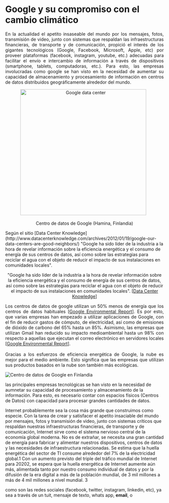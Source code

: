 <h1>Google y su compromiso con el cambio climático</h1>
<p align="justify">En la actualidad el apetito insaseable del mundo por los mensajes, fotos, transmisión de video, junto con sistemas que respaldan las infraestructuras financieras, de transporte y de comunicación, propició el interés de los gigantes tecnológicos (Google, Facebook, Microsoft, Apple, etc) por proveer plataformas (facebook, instagram, youtube, etc.) adecuadas para facilitar el envío e intercambio de información a través de dispositivos (smartphone, tablets, computadoras, etc.). Para esto, las empresas involucradas como google se han visto en la necesidad de aumentar su capacidad de almacenamiento y procesamiento de información en centros de datos distribuidos geográficamente alrededor del mundo.</p>
<div align="center">
   <a href="https://www.google.com/about/datacenters/inside/locations/hamina/"> 
   <img src="https://www.google.com/about/datacenters/images/locations/hamina-home1.jpg" alt="Google data center" width="400"/></a>
    <p>Centro de datos de Google (Hamina, Finlandia)</p>
</div>
Según el sitio [Data Center Knowledge](http://www.datacenterknowledge.com/archives/2012/01/19/google-our-data-centers-are-good-neighbors/) 
"Google ha sido líder de la industria a la hora de revelar información sobre la eficiencia energética y el consumo de energía de sus centros de datos, así como sobre las estrategias para reciclar el agua con el objeto de reducir el impacto de sus instalaciones en comunidades locales". 
</p>

<p align="center">
"Google ha sido líder de la industria a la hora de revelar información sobre la eficiencia energética y el consumo de energía de sus centros de datos, así como sobre las estrategias para reciclar el agua con el objeto de reducir el impacto de sus instalaciones en comunidades locales". [<a href="http://www.datacenterknowledge.com/archives/2012/01/19/google-our-data-centers-are-good-neighbors/" target="same">Data Center Knowledge</a>]
</p>

<p align="justify">
Los centros de datos de google utilizan un 50% menos de energía que los centros de datos habituales [<a href="https://environment.google/">Google Environmental Report</a>]. Es por esto, que varias empresas han empezado a utilizar aplicaciones de Google, con el fin de reducir gastos de cómputo, de electricidad, así como de emisiones de dióxido de carbono del 65% hasta un 85%. Asimismo, las empresas que utilizan Gmail han reducido su impacto medioambiental hasta un 98% con respecto a aquellas que ejecutan el correo electrónico en servidores locales [<a href="https://environment.google/">Google Environmental Report</a>].<br/><br/>
Gracias a los esfuerzos de eficiencia energética de Google, la nube es mejor para el medio ambiente. Esto significa que las empresas que utilizan sus productos basados en la nube son también más ecológicas.
</p>


![Centro de datos de Google en Finlandia](https://www.google.com/about/datacenters/images/locations/hamina-home1.jpg)


las principales empresas tecnológicas se han visto en la necesidad de aumnetar su capacidad de procesamiento y almacenamiento de la información. Para esto, es necesario contar con espacios físicos (Centros de Datos) con capacidad para procesar grandes cantidades de datos. <br/>


Internet probablemente sea la cosa más grande que construimos como especie. Con la tarea de crear y satisfacer el apetito insaciable del mundo por mensajes, fotos y transmisión de video, junto con sistemas críticos que respaldan nuestras infraestructuras financieras, de transporte y de comunicación, Internet sirve como el sistema nervioso central de la economía global moderna.
No es de extrañar, se necesita una gran cantidad de energía para fabricar y alimentar nuestros dispositivos, centros de datos y las necesidades de infraestructura relacionadas. Se estima que la huella energética del sector de TI consume alrededor del 7% de la electricidad global.1 Con un aumento previsto del triple del tráfico mundial de Internet para 20202, se espera que la huella energética de Internet aumente aún más, alimentada tanto por nuestro consumo individual de datos y por la difusión de la era digital a más de la población mundial, de 3 mil millones a más de 4 mil millones a nivel mundial. 3

como son las redes sociales (facebook, twitter, instagram, linkedin, etc),  ya sea a través de un tuit, mensaje de texto, whats app, <b>email</b>, o 
